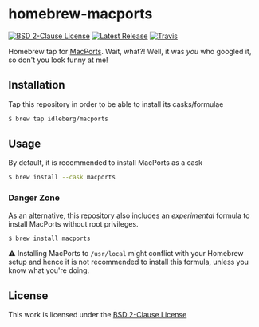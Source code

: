 # homebrew-macports

[![BSD 2-Clause License](https://flat.badgen.net/badge/license/BSD%202-Clause/blue)](https://opensource.org/licenses/BSD-2-Clause)
[![Latest Release](https://flat.badgen.net/github/release/idleberg/homebrew-macports)](https://github.com/idleberg/homebrew-macports/releases)
[![Travis](https://flat.badgen.net/travis/idleberg/homebrew-macports)](https://travis-ci.org/idleberg/homebrew-macports)

Homebrew tap for [MacPorts](https://www.macports). Wait, what?! Well, it was *you* who googled it, so don't you look funny at me!

## Installation

Tap this repository in order to be able to install its casks/formulae

```sh
$ brew tap idleberg/macports
```

## Usage

By default, it is recommended to install MacPorts as a cask

```sh
$ brew install --cask macports
```

### Danger Zone

As an alternative, this repository also includes an *experimental* formula to install MacPorts without root privileges.

```sh
$ brew install macports
```

:warning: Installing MacPorts to `/usr/local` might conflict with your Homebrew setup and hence it is not recommended to install this formula, unless you know what you're doing.

## License

This work is licensed under the [BSD 2-Clause License](LICENSE)
